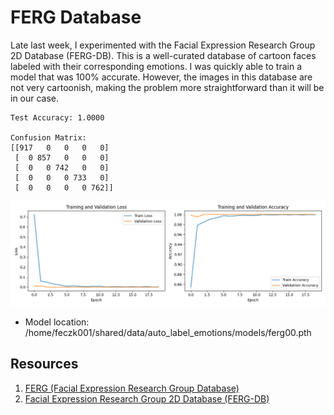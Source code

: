 # FERG Database

Late last week, I experimented with the Facial Expression Research Group 2D Database (FERG-DB).  This is a well-curated database of cartoon faces labeled with their corresponding emotions.  I was quickly able to train a model that was 100% accurate.  However, the images in this database are not very cartoonish, making the problem more straightforward than it will be in our case.

    Test Accuracy: 1.0000

    Confusion Matrix:
    [[917   0   0   0   0]
     [  0 857   0   0   0]
     [  0   0 742   0   0]
     [  0   0   0 733   0]
     [  0   0   0   0 762]]

![training history](ferg_training_history.png "FERG Training History")

* Model location: /home/feczk001/shared/data/auto_label_emotions/models/ferg00.pth

## Resources

1. [FERG (Facial Expression Research Group Database)](https://paperswithcode.com/dataset/ferg)
2. [Facial Expression Research Group 2D Database (FERG-DB)](https://grail.cs.washington.edu/projects/deepexpr/ferg-2d-db.html)
